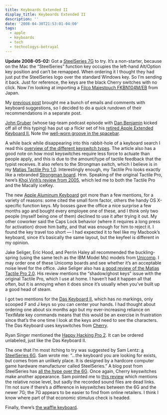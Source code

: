```yaml
---
title: Keyboards Extended II
display_title: Keyboards Extended II
description: ''
date: '2008-04-30T21:53:01-04:00'
tags:
  - apple
  - keyboards
  - tech
  - technologys-betrayal
---
```

**Update 2008-05-02:** Got a [SteelSeries 7G](http://www.steelseries.com/us/products/keyboards/7g/information) to try. It’s a non-starter, because on the Mac the “SteelSeries” function key occupies the left-hand Alt/Option key position and can’t be remapped. When ordering it I thought they had just put the SteelSeries logo over the standard Windows key. So I’m sending it back. Just for reference, the keys are the black Cherry switches with no click. Now I’m looking at importing a [Filco Majestouch FKBN104M/EB](http://www.diatec.co.jp/en/det.php?prod_c=522) from Japan.

My [previous post](/posts/keyboards-keyboards/) brought me a bunch of emails and comments with keyboard suggestions, so I decided to do a quick rundown of their recommendations in a separate post.

[John Gruber](http://daringfireball.net) (whose tag-team podcast episode with [Dan Benjamin](http://hivelogic.com/) kicked off all of this typing) has put up a flickr set of his [retired Apple Extended Keyboard II.](http://www.flickr.com/photos/gruber/sets/72157604797968156/) Note the [well-worn groove in the spacebar](http://www.flickr.com/photos/gruber/2453201744/in/set-72157604797968156/).

A while back while disappearing into this rabbit-hole of a keyboard search I read this [overview of the different keyswitch types](http://www.ergocanada.com/ergo/keyboards/mechanical_vs_membrane_keyswitches.html). The article also has a good note on how most keyswitches require less force to actuate than people apply, and this is due to the amount/type of tactile feedback that the typist receives. It also refers to the Strongman switch, which I believe is in my [Matias Tactile Pro 1.0](http://matias.ca/tactilepro/). Interestingly enough, my Tactile Pro looks exactly like a rebranded [Strongman board](http://www.strong-man.com.tw/index_products.htm). Hrm. Speaking of the original Tactile Pro, here’s [Khoi Vinh’s review from 2005](http://www.subtraction.com/archives/2005/0104_keys_to_the_.php), which led me to both the Tactile Pro and the Macally iceKey.

The new [Apple Aluminum Keyboard](http://www.apple.com/keyboard/) got more than a few mentions, for a variety of reasons: some cited the small form factor, others the handy OS X-specific function keys. My bosses gave the office a nice surprise a few months ago and bought every employee one of these, and I think only two people (myself being one of them) declined to use it after trying it out. My other coworker said the Caps Lock behavior (where it requires a long press for activation) drove him batty, and that was enough for him to reject it. I found the key travel too short — I had expected it to feel like my Macbook’s keyboard, since it’s basically the same layout, but the keyfeel is different in my opinion.

Jake Seliger, Eric Hood, and Perrin Haley all recommended the buckling-spring (using the same tech as the IBM Model Ms) models from [Unicomp](http://pckeyboards.stores.yahoo.net/keyboards.html). I may order one of these Unicomp boards and see whether it’s an acceptable noise level for the office. Jake Seliger also has [a good review of the Matias Tactile Pro 2.0](http://jseliger.wordpress.com/2007/10/18/product-review-matias-tactile-pro-2/). His review mentions the “shadow/ghost keys” issue with the original Tactile Pro, which I use at home. I haven’t had it happen all that often, but it is annoying when it does since it’s usually when you’ve built up a good head of steam.

I got two mentions for the [Das Keyboard II](http://www.daskeyboard.com/), which has no markings, only scooped F and J keys so you can center your hands. I had thought about ordering one about six months ago but my ever-increasing reliance on TextMate key commands means that this would be an exercise in frustration since that’s the one time I look at the keys and need to see the characters. The Das Keyboard uses keyswitches from [Cherry](http://www.cherrycorp.com/).

Ryan Singer mentioned the [Happy Hacking Pro 2](http://www.geekstuff4u.com/product_info.php?manufacturers_id=&products_id=346). It can be ordered unlabeled, just like the Das Keyboard II.

The one that I’m most itching to try was suggested by Sam Lentz: [a SteelSeries 6G](http://www.steelseries.com/int/products/keyboards/6g/information). Sam wrote me: “…the keyboard you are looking for exists, but comes from an unlikely place. It is designed by a hardcore computer game hardware manufacturer called SteelSeries.” A blog post from SteelSeries has [all the hype over the 6G](http://www.fragyou.net/2006/08/21/a-mans-keyboard/). Once again, Cherry keyswitches make another appearance. Sam pointed me to [this review](http://hardware.gotfrag.com/portal/story/34204/?spage=1) which mentions the relative noise level, but sadly the recorded sound files are dead links. I’m not sure if there’s a difference in keyswitches between the 6G and the newer 7G; the 7G appears to be easier to find from online retailers. I think I know where part of that economic stimulus check is headed.

Finally, there’s [the waffle keyboard](http://www.treehugger.com/files/2007/05/my_type_of_appl.php).
